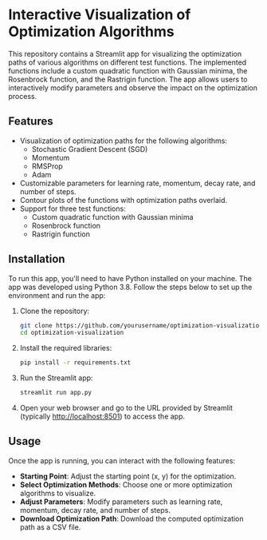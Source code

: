 # Interactive Visualization of Optimization Algorithms

This repository contains a Streamlit app for visualizing the optimization paths of various algorithms on different test functions. The implemented functions include a custom quadratic function with Gaussian minima, the Rosenbrock function, and the Rastrigin function. The app allows users to interactively modify parameters and observe the impact on the optimization process.

## Features

- Visualization of optimization paths for the following algorithms:
  - Stochastic Gradient Descent (SGD)
  - Momentum
  - RMSProp
  - Adam
- Customizable parameters for learning rate, momentum, decay rate, and number of steps.
- Contour plots of the functions with optimization paths overlaid.
- Support for three test functions:
  - Custom quadratic function with Gaussian minima
  - Rosenbrock function
  - Rastrigin function

## Installation

To run this app, you'll need to have Python installed on your machine. The app was developed using Python 3.8. Follow the steps below to set up the environment and run the app:

1. Clone the repository:

    ```bash
    git clone https://github.com/yourusername/optimization-visualization.git
    cd optimization-visualization
    ```

2. Install the required libraries:

    ```bash
    pip install -r requirements.txt
    ```

3. Run the Streamlit app:

    ```bash
    streamlit run app.py
    ```

4. Open your web browser and go to the URL provided by Streamlit (typically [http://localhost:8501](http://localhost:8501)) to access the app.

## Usage

Once the app is running, you can interact with the following features:

- **Starting Point**: Adjust the starting point (x, y) for the optimization.
- **Select Optimization Methods**: Choose one or more optimization algorithms to visualize.
- **Adjust Parameters**: Modify parameters such as learning rate, momentum, decay rate, and number of steps.
- **Download Optimization Path**: Download the computed optimization path as a CSV file.
